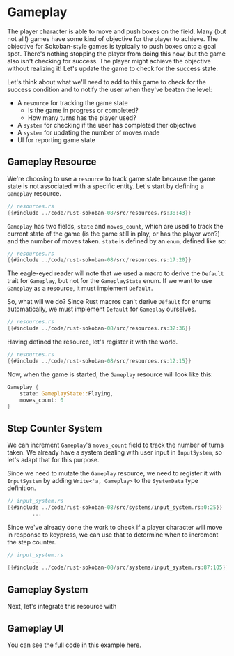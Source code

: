 # Gameplay

The player character is able to move and push boxes on the field. Many (but not all!) games have some kind of objective
for the player to achieve.  The objective for Sokoban-style games is typically to push boxes onto a goal spot.  There's
nothing stopping the player from doing this now, but the game also isn't checking for success.  The player might achieve
the objective without realizing it!  Let's update the game to check for the success state.

Let's think about what we'll need to add to this game to check for the success condition and to notify the user
when they've beaten the level:

- A `resource` for tracking the game state
    - Is the game in progress or completed?
    - How many turns has the player used?
- A `system` for checking if the user has completed ther objective
- A `system` for updating the number of moves made
- UI for reporting game state

## Gameplay Resource

We're choosing to use a `resource` to track game state because the game state is
not associated with a specific entity. Let's start by defining a `Gameplay` resource.

```rust
// resources.rs
{{#include ../code/rust-sokoban-08/src/resources.rs:38:43}}
```

`Gameplay` has two fields, `state` and `moves_count`, which are used to track the
current state of the game (is the game still in play, or has the player won?) and
the number of moves taken.  `state` is defined by an `enum`, defined like so:

```rust
// resources.rs
{{#include ../code/rust-sokoban-08/src/resources.rs:17:20}}
```

The eagle-eyed reader will note that we used a macro to derive the `Default` trait 
for `Gameplay`, but not for the `GameplayState` enum. If we want to use `Gameplay`
as a resource, it must implement `Default`.

So, what will we do? Since Rust macros can't derive `Default` for enums
automatically, we must implement `Default` for `Gameplay` ourselves.

```rust
// resources.rs
{{#include ../code/rust-sokoban-08/src/resources.rs:32:36}}
```

Having defined the resource, let's register it with the world.

```rust
// resources.rs
{{#include ../code/rust-sokoban-08/src/resources.rs:12:15}}
```

Now, when the game is started, the `Gameplay` resource will look like this:

```rust
Gameplay {
    state: GameplayState::Playing,
    moves_count: 0
}
```

## Step Counter System

We can increment `Gameplay`'s `moves_count` field to track the number of turns taken. We already have a system dealing with user input in `InputSystem`, so let's adapt that for this purpose.

Since we need to mutate the `Gameplay` resource, we need to register it with
`InputSystem` by adding `Write<'a, Gameplay>` to the `SystemData` type
definition.

```rust
// input_system.rs
{{#include ../code/rust-sokoban-08/src/systems/input_system.rs:0:25}}
        ...
```

Since we've already done the work to check if a player character will move in
response to keypress, we can use that to determine when to increment the step
counter.

```rust
// input_system.rs
        ...
{{#include ../code/rust-sokoban-08/src/systems/input_system.rs:87:105}}
```

## Gameplay System

Next, let's integrate this resource with 

## Gameplay UI

You can see the full code in this example [here](https://github.com/iolivia/rust-book/tree/master/code/rust-sokoban-08).